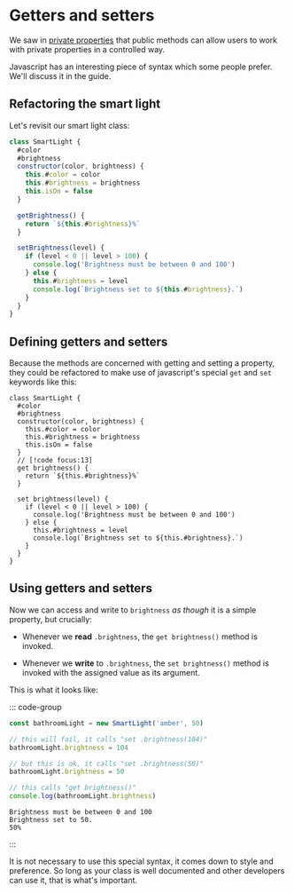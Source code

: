 # Getters and setters

We saw in [private properties](./private-properties) that public methods can
allow users to work with private properties in a controlled way.

Javascript has an interesting piece of syntax which some people prefer. We'll
discuss it in the guide.

## Refactoring the smart light

Let's revisit our smart light class:

```js
class SmartLight {
  #color
  #brightness
  constructor(color, brightness) {
    this.#color = color
    this.#brightness = brightness
    this.isOn = false
  }

  getBrightness() {
    return `${this.#brightness}%`
  }

  setBrightness(level) {
    if (level < 0 || level > 100) {
      console.log('Brightness must be between 0 and 100')
    } else {
      this.#brightness = level
      console.log(`Brightness set to ${this.#brightness}.`)
    }
  }
}
```

## Defining getters and setters

Because the methods are concerned with getting and setting a property, they
could be refactored to make use of javascript's special `get` and `set` keywords
like this:

```js{10,14}
class SmartLight {
  #color
  #brightness
  constructor(color, brightness) {
    this.#color = color
    this.#brightness = brightness
    this.isOn = false
  }
  // [!code focus:13]
  get brightness() {
    return `${this.#brightness}%`
  }

  set brightness(level) {
    if (level < 0 || level > 100) {
      console.log('Brightness must be between 0 and 100')
    } else {
      this.#brightness = level
      console.log(`Brightness set to ${this.#brightness}.`)
    }
  }
}
```

## Using getters and setters

Now we can access and write to `brightness` _as though_ it is a simple property,
but crucially:

- Whenever we **read** `.brightness`, the `get brightness()` method is invoked.

- Whenever we **write** to `.brightness`, the `set brightness()` method is
  invoked with the assigned value as its argument.

This is what it looks like:

::: code-group

```js
const bathroomLight = new SmartLight('amber', 50)

// this will fail, it calls "set .brightness(104)"
bathroomLight.brightness = 104

// but this is ok, it calls "set .brightness(50)"
bathroomLight.brightness = 50

// this calls "get brightness()"
console.log(bathroomLight.brightness)
```

```console [output]
Brightness must be between 0 and 100
Brightness set to 50.
50%
```

:::

It is not necessary to use this special syntax, it comes down to style and
preference. So long as your class is well documented and other developers can
use it, that is what's important.
